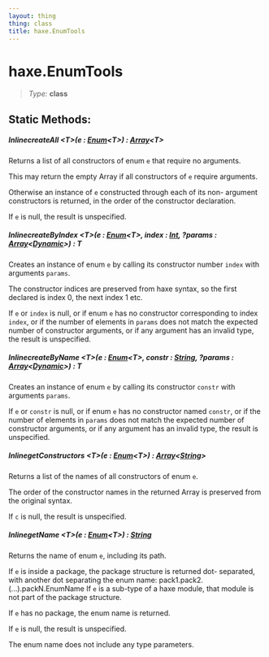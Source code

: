 ```yaml
---
layout: thing
thing: class
title: haxe.EnumTools
---
```

# haxe.EnumTools



> *Type:* **class**


## Static Methods:


##### Inline**createAll** &lt;T&gt;(e : <a href="../Enum.html" class="type">Enum</a>&lt;T&gt;) : <a href="../Array.html" class="type">Array</a>&lt;T&gt;

Returns a list of all constructors of enum `e` that require no
arguments.

This may return the empty Array <code></code> if all constructors of `e` require
arguments.

Otherwise an instance of `e` constructed through each of its non-
argument constructors is returned, in the order of the constructor
declaration.

If `e` is null, the result is unspecified.











##### Inline**createByIndex** &lt;T&gt;(e : <a href="../Enum.html" class="type">Enum</a>&lt;T&gt;, index : <a href="../Int.html" class="type">Int</a>, ?params : <a href="../Array.html" class="type">Array</a>&lt;<a href="../Dynamic.html" class="type">Dynamic</a>&gt;) : T

Creates an instance of enum `e` by calling its constructor number
`index` with arguments `params`.

The constructor indices are preserved from haxe syntax, so the first
declared is index 0, the next index 1 etc.

If `e` or `index` is null, or if enum `e` has no constructor
corresponding to index `index`, or if the number of elements in `params`
does not match the expected number of constructor arguments, or if any
argument has an invalid type, the result is unspecified.











##### Inline**createByName** &lt;T&gt;(e : <a href="../Enum.html" class="type">Enum</a>&lt;T&gt;, constr : <a href="../String.html" class="type">String</a>, ?params : <a href="../Array.html" class="type">Array</a>&lt;<a href="../Dynamic.html" class="type">Dynamic</a>&gt;) : T

Creates an instance of enum `e` by calling its constructor `constr` with
arguments `params`.

If `e` or `constr` is null, or if enum `e` has no constructor named
`constr`, or if the number of elements in `params` does not match the
expected number of constructor arguments, or if any argument has an
invalid type, the result is unspecified.











##### Inline**getConstructors** &lt;T&gt;(e : <a href="../Enum.html" class="type">Enum</a>&lt;T&gt;) : <a href="../Array.html" class="type">Array</a>&lt;<a href="../String.html" class="type">String</a>&gt;

Returns a list of the names of all constructors of enum `e`.

The order of the constructor names in the returned Array is preserved
from the original syntax.

If `c` is null, the result is unspecified.











##### Inline**getName** &lt;T&gt;(e : <a href="../Enum.html" class="type">Enum</a>&lt;T&gt;) : <a href="../String.html" class="type">String</a>

Returns the name of enum `e`, including its path.

If `e` is inside a package, the package structure is returned dot-
separated, with another dot separating the enum name:
pack1.pack2.(...).packN.EnumName
If `e` is a sub-type of a haxe module, that module is not part of the
package structure.

If `e` has no package, the enum name is returned.

If `e` is null, the result is unspecified.

The enum name does not include any type parameters.













